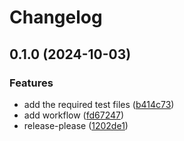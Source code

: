 # Changelog

## 0.1.0 (2024-10-03)


### Features

* add the required test files ([b414c73](https://www.github.com/trevor-ks9/python-release-test/commit/b414c73fdf61fdf0312800b4fc73413fffb96f47))
* add workflow ([fd67247](https://www.github.com/trevor-ks9/python-release-test/commit/fd67247df251bee5259cfd8c13ff380a9107d168))
* release-please ([1202de1](https://www.github.com/trevor-ks9/python-release-test/commit/1202de18e970569fd6aa6e5c17584b227f7b96bc))
